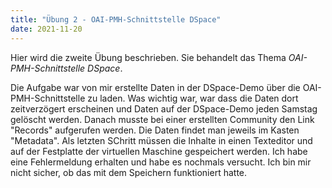 ```yaml
---
title: "Übung 2 - OAI-PMH-Schnittstelle DSpace"
date: 2021-11-20
---
```


Hier wird die zweite Übung beschrieben. Sie behandelt das Thema *OAI-PMH-Schnittstelle DSpace*.

Die Aufgabe war von mir erstellte Daten in der DSpace-Demo über die OAI-PMH-Schnittstelle zu laden. Was wichtig war, war dass die Daten dort zeitverzögert erscheinen und Daten auf der DSpace-Demo jeden Samstag gelöscht werden. Danach musste bei einer erstellten Community den Link "Records" aufgerufen werden. Die Daten findet man jeweils im Kasten "Metadata". Als letzten SChritt müssen die Inhalte in einen Texteditor und auf der Festplatte der virtuellen Maschine gespeichert werden.
Ich habe eine Fehlermeldung erhalten und habe es nochmals versucht. Ich bin mir nicht sicher, ob das mit dem Speichern funktioniert hatte.


